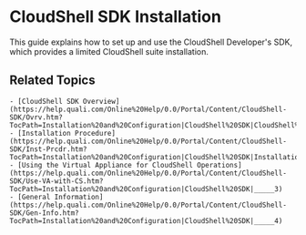 # CloudShell SDK Installation

This guide explains how to set up and use the CloudShell Developer's SDK, which provides a limited CloudShell suite installation.

## Related Topics

    - [CloudShell SDK Overview](https://help.quali.com/Online%20Help/0.0/Portal/Content/CloudShell-SDK/Ovrv.htm?TocPath=Installation%20and%20Configuration|CloudShell%20SDK|CloudShell%20SDK%20Overview|_____0)
    - [Installation Procedure](https://help.quali.com/Online%20Help/0.0/Portal/Content/CloudShell-SDK/Inst-Prcdr.htm?TocPath=Installation%20and%20Configuration|CloudShell%20SDK|Installation%20Procedure|_____0)
    - [Using the Virtual Appliance for CloudShell Operations](https://help.quali.com/Online%20Help/0.0/Portal/Content/CloudShell-SDK/Use-VA-with-CS.htm?TocPath=Installation%20and%20Configuration|CloudShell%20SDK|_____3)
    - [General Information](https://help.quali.com/Online%20Help/0.0/Portal/Content/CloudShell-SDK/Gen-Info.htm?TocPath=Installation%20and%20Configuration|CloudShell%20SDK|_____4)